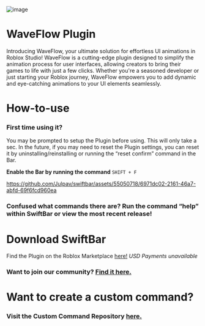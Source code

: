 ![image](https://raw.githubusercontent.com/gamesaver2010/WaveFlowImages/main/image%20(4).png)
# WaveFlow Plugin
Introducing WaveFlow, your ultimate solution for effortless UI animations in Roblox Studio! WaveFlow is a cutting-edge plugin designed to simplify the animation process for user interfaces, allowing creators to bring their games to life with just a few clicks. Whether you're a seasoned developer or just starting your Roblox journey, WaveFlow empowers you to add dynamic and eye-catching animations to your UI elements seamlessly.
# How-to-use
### First time using it?
You may be prompted to setup the Plugin before using. This will only take a sec.
In the future, if you may need to reset the Plugin settings, you can reset it by uninstalling/reinstalling or running the “reset confirm” command in the Bar.

**Enable the Bar by running the command** ```SHIFT + F```

https://github.com/Julpav/swiftbar/assets/55050718/6971dc02-2161-46a7-abfd-69f6fcd960ea

### Confused what commands there are? Run the command “help” within SwiftBar or view the most recent release!

# Download SwiftBar
Find the Plugin on the Roblox Marketplace [here!](https://create.roblox.com/marketplace/asset/14451262861/SwiftBar)
 _USD Payments unavailable_

### Want to join our community? [Find it here.](https://discord.gg/Hn3Z4negQZ)

# Want to create a custom command? 
### Visit the Custom Command Repository [here.](https://github.com/Julpav/CustomSwiftBar/tree/main)
